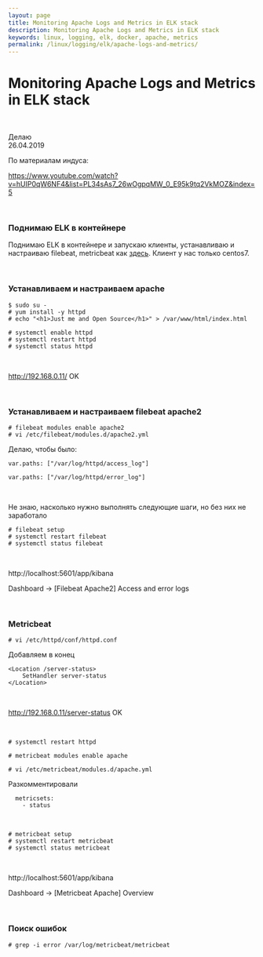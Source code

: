 ```yaml
---
layout: page
title: Monitoring Apache Logs and Metrics in ELK stack
description: Monitoring Apache Logs and Metrics in ELK stack
keywords: linux, logging, elk, docker, apache, metrics
permalink: /linux/logging/elk/apache-logs-and-metrics/
---
```


# Monitoring Apache Logs and Metrics in ELK stack

<br/>

Делаю  
26.04.2019

По материалам индуса:

https://www.youtube.com/watch?v=hUIP0qW6NF4&list=PL34sAs7_26wOgpqMW_0_E95k9tq2VkMOZ&index=5

<br/>

### Поднимаю ELK в контейнере

Поднимаю ELK в контейнере и запускаю клиенты, устанавливаю и настраиваю filebeat, metricbeat как <a href="/linux/logging/elk/docker/">здесь</a>. Клиент у нас только centos7.

<br/>

### Устанавливаем и настраиваем apache

    $ sudo su -
    # yum install -y httpd
    # echo "<h1>Just me and Open Source</h1>" > /var/www/html/index.html

    # systemctl enable httpd
    # systemctl restart httpd
    # systemctl status httpd

<br/>

http://192.168.0.11/
OK

<br/>

### Устанавливаем и настраиваем filebeat apache2

    # filebeat modules enable apache2
    # vi /etc/filebeat/modules.d/apache2.yml

Делаю, чтобы было:

    var.paths: ["/var/log/httpd/access_log"]

    var.paths: ["/var/log/httpd/error_log"]

<br/>

Не знаю, насколько нужно выполнять следующие шаги, но без них не заработало

    # filebeat setup
    # systemctl restart filebeat
    # systemctl status filebeat

<br/>

http://localhost:5601/app/kibana

Dashboard -> [Filebeat Apache2] Access and error logs

<br/>

### Metricbeat

    # vi /etc/httpd/conf/httpd.conf

Добавляем в конец

```
<Location /server-status>
    SetHandler server-status
</Location>

```

<br/>

http://192.168.0.11/server-status
OK

<br/>

    # systemctl restart httpd

<!-- $ sudo metricbeat modules disable system -->

    # metricbeat modules enable apache

    # vi /etc/metricbeat/modules.d/apache.yml

Разкомментировали

```
  metricsets:
    - status
```

<br/>

    # metricbeat setup
    # systemctl restart metricbeat
    # systemctl status metricbeat

<br/>

http://localhost:5601/app/kibana

Dashboard -> [Metricbeat Apache] Overview

<br/>

### Поиск ошибок

    # grep -i error /var/log/metricbeat/metricbeat
